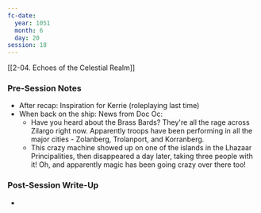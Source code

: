 ```yaml
---
fc-date:
  year: 1051
  month: 6
  day: 20
session: 18
---
```

[[2-04. Echoes of the Celestial Realm]]

### Pre-Session Notes

* After recap: Inspiration for Kerrie (roleplaying last time)
* When back on the ship: News from Doc Oc:
	* Have you heard about the Brass Bards? They're all the rage across Zilargo right now. Apparently troops have been performing in all the major cities - Zolanberg, Trolanport, and Korranberg.
	* This crazy machine showed up on one of the islands in the Lhazaar Principalities, then disappeared a day later, taking three people with it! Oh, and apparently magic has been going crazy over there too!

### Post-Session Write-Up

* 
